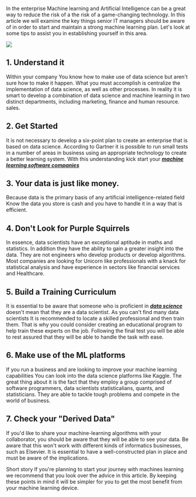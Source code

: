 In the enterprise Machine learning and Artificial Intelligence can be a great way to reduce the risk of a the risk of a game-changing technology. In this article we will examine the key things senior IT managers should be aware of in order to start and maintain a strong machine learning plan. Let's look at some tips to assist you in establishing yourself in this area.

![](https://images.viblo.asia/a9f6272e-82c8-49bd-a187-fca50ddef1ea.jpg)


## 1. Understand it

Within your company You know how to make use of data science but aren't sure how to make it happen. What you must accomplish is centralize the implementation of data science, as well as other processes. In reality it is smart to develop a combination of data science and machine learning in two distinct departments, including marketing, finance and human resource. sales. 

## 2. Get Started

It is not necessary to develop a six-point plan to create an enterprise that is based on data science. According to Gartner it is possible to run small tests in a number of areas in business using an appropriate technology to create a better learning system. With this understanding kick start your ***[machine learning software companies](https://veracityai.com/en/)***

## 3. Your data is just like money.

Because data is the primary basis of any artificial intelligence-related field Know the data you store is cash and you have to handle it in a way that is efficient.

## 4. Don't Look for Purple Squirrels

In essence, data scientists have an exceptional aptitude in maths and statistics. In addition they have the ability to gain a greater insight into the data. They are not engineers who develop products or develop algorithms. Most companies are looking for Unicorn like professionals with a knack for statistical analysis and have experience in sectors like financial services and Healthcare.

## 5. Build a Training Curriculum

It is essential to be aware that someone who is proficient in [***data science***](https://en.wikipedia.org/wiki/Data_science) doesn't mean that they are a data scientist. As you can't find many data scientists It is recommended to locate a skilled professional and then train them. That is why you could consider creating an educational program to help train these experts on the job. Following the final test you will be able to rest assured that they will be able to handle the task with ease.

## 6. Make use of the ML platforms

If you run a business and are looking to improve your machine learning capabilities You can look into the data science platforms like Kaggle. The great thing about it is the fact that they employ a group comprised of software programmers, data scientists statisticalians, quants, and statisticians. They are able to tackle tough problems and compete in the world of business.

## 7. Check your "Derived Data"

If you'd like to share your machine-learning algorithms with your collaborator, you should be aware that they will be able to see your data. Be aware that this won't work with different kinds of informatics businesses, such as Elsevier. It is essential to have a well-constructed plan in place and must be aware of the implications.

Short story If you're planning to start your journey with machines learning we recommend that you look over the advice in this article. By keeping these points in mind it will be simpler for you to get the most benefit from your machine learning device.